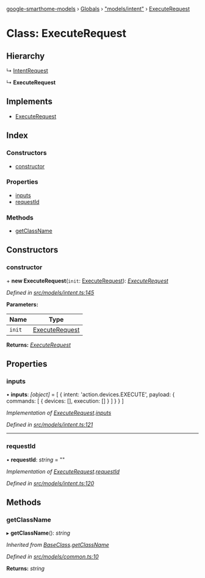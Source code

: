 [google-smarthome-models](../README.md) › [Globals](../globals.md) › ["models/intent"](../modules/_models_intent_.md) › [ExecuteRequest](_models_intent_.executerequest.md)

# Class: ExecuteRequest

## Hierarchy

  ↳ [IntentRequest](_models_intent_.intentrequest.md)

  ↳ **ExecuteRequest**

## Implements

* [ExecuteRequest](../interfaces/_models_interfaces_i_intent_.executerequest.md)

## Index

### Constructors

* [constructor](_models_intent_.executerequest.md#constructor)

### Properties

* [inputs](_models_intent_.executerequest.md#inputs)
* [requestId](_models_intent_.executerequest.md#requestid)

### Methods

* [getClassName](_models_intent_.executerequest.md#getclassname)

## Constructors

###  constructor

\+ **new ExecuteRequest**(`init`: [ExecuteRequest](../interfaces/_models_interfaces_i_intent_.executerequest.md)): *[ExecuteRequest](_models_intent_.executerequest.md)*

*Defined in [src/models/intent.ts:145](https://github.com/galactic1969/google-smarthome-models/blob/633871f/src/models/intent.ts#L145)*

**Parameters:**

Name | Type |
------ | ------ |
`init` | [ExecuteRequest](../interfaces/_models_interfaces_i_intent_.executerequest.md) |

**Returns:** *[ExecuteRequest](_models_intent_.executerequest.md)*

## Properties

###  inputs

• **inputs**: *[object]* = [
    {
      intent: 'action.devices.EXECUTE',
      payload: {
        commands: [
          {
            devices: [],
            execution: []
          }
        ]
      }
    }
  ]

*Implementation of [ExecuteRequest](../interfaces/_models_interfaces_i_intent_.executerequest.md).[inputs](../interfaces/_models_interfaces_i_intent_.executerequest.md#inputs)*

*Defined in [src/models/intent.ts:121](https://github.com/galactic1969/google-smarthome-models/blob/633871f/src/models/intent.ts#L121)*

___

###  requestId

• **requestId**: *string* = ""

*Implementation of [ExecuteRequest](../interfaces/_models_interfaces_i_intent_.executerequest.md).[requestId](../interfaces/_models_interfaces_i_intent_.executerequest.md#requestid)*

*Defined in [src/models/intent.ts:120](https://github.com/galactic1969/google-smarthome-models/blob/633871f/src/models/intent.ts#L120)*

## Methods

###  getClassName

▸ **getClassName**(): *string*

*Inherited from [BaseClass](_models_common_.baseclass.md).[getClassName](_models_common_.baseclass.md#getclassname)*

*Defined in [src/models/common.ts:10](https://github.com/galactic1969/google-smarthome-models/blob/633871f/src/models/common.ts#L10)*

**Returns:** *string*
